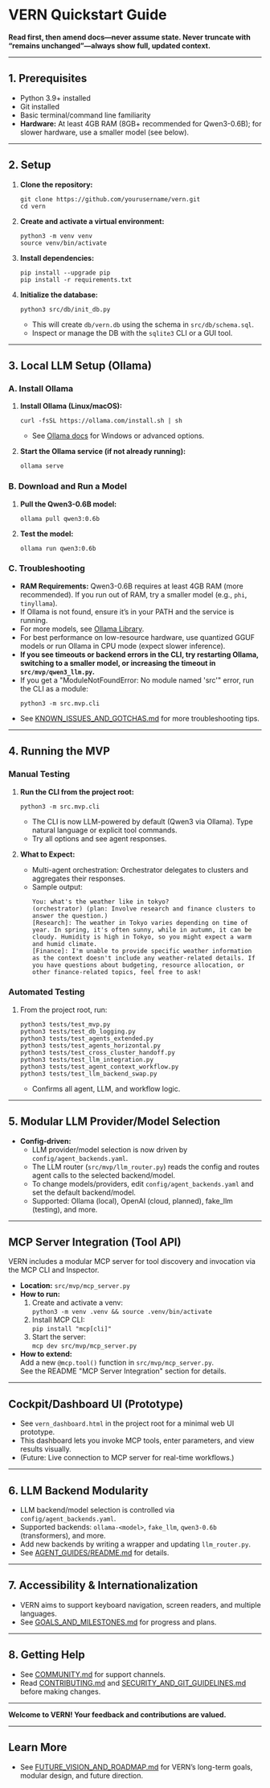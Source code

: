 # VERN Quickstart Guide

**Read first, then amend docs—never assume state. Never truncate with “remains unchanged”—always show full, updated context.**

---

## 1. Prerequisites

- Python 3.9+ installed
- Git installed
- Basic terminal/command line familiarity
- **Hardware:** At least 4GB RAM (8GB+ recommended for Qwen3-0.6B); for slower hardware, use a smaller model (see below).

---

## 2. Setup

1. **Clone the repository:**
   ```
   git clone https://github.com/yourusername/vern.git
   cd vern
   ```

2. **Create and activate a virtual environment:**
   ```
   python3 -m venv venv
   source venv/bin/activate
   ```

3. **Install dependencies:**
   ```
   pip install --upgrade pip
   pip install -r requirements.txt
   ```

4. **Initialize the database:**
   ```
   python3 src/db/init_db.py
   ```
   - This will create `db/vern.db` using the schema in `src/db/schema.sql`.
   - Inspect or manage the DB with the `sqlite3` CLI or a GUI tool.

---

## 3. Local LLM Setup (Ollama)

### A. Install Ollama

1. **Install Ollama (Linux/macOS):**
   ```
   curl -fsSL https://ollama.com/install.sh | sh
   ```
   - See [Ollama docs](https://ollama.com/) for Windows or advanced options.

2. **Start the Ollama service (if not already running):**
   ```
   ollama serve
   ```

### B. Download and Run a Model

1. **Pull the Qwen3-0.6B model:**
   ```
   ollama pull qwen3:0.6b
   ```
2. **Test the model:**
   ```
   ollama run qwen3:0.6b
   ```

### C. Troubleshooting

- **RAM Requirements:** Qwen3-0.6B requires at least 4GB RAM (more recommended). If you run out of RAM, try a smaller model (e.g., `phi`, `tinyllama`).
- If Ollama is not found, ensure it’s in your PATH and the service is running.
- For more models, see [Ollama Library](https://ollama.com/library).
- For best performance on low-resource hardware, use quantized GGUF models or run Ollama in CPU mode (expect slower inference).
- **If you see timeouts or backend errors in the CLI, try restarting Ollama, switching to a smaller model, or increasing the timeout in `src/mvp/qwen3_llm.py`.**
- If you get a "ModuleNotFoundError: No module named 'src'" error, run the CLI as a module:  
  ```
  python3 -m src.mvp.cli
  ```
- See [KNOWN_ISSUES_AND_GOTCHAS.md](KNOWN_ISSUES_AND_GOTCHAS.md) for more troubleshooting tips.

---

## 4. Running the MVP

### Manual Testing

1. **Run the CLI from the project root:**
   ```
   python3 -m src.mvp.cli
   ```
   - The CLI is now LLM-powered by default (Qwen3 via Ollama). Type natural language or explicit tool commands.
   - Try all options and see agent responses.

2. **What to Expect:**
   - Multi-agent orchestration: Orchestrator delegates to clusters and aggregates their responses.
   - Sample output:
     ```
     You: what's the weather like in tokyo?
     (orchestrator) (plan: Involve research and finance clusters to answer the question.)
     [Research]: The weather in Tokyo varies depending on time of year. In spring, it's often sunny, while in autumn, it can be cloudy. Humidity is high in Tokyo, so you might expect a warm and humid climate.
     [Finance]: I'm unable to provide specific weather information as the context doesn't include any weather-related details. If you have questions about budgeting, resource allocation, or other finance-related topics, feel free to ask!
     ```

### Automated Testing

1. From the project root, run:
   ```
   python3 tests/test_mvp.py
   python3 tests/test_db_logging.py
   python3 tests/test_agents_extended.py
   python3 tests/test_agents_horizontal.py
   python3 tests/test_cross_cluster_handoff.py
   python3 tests/test_llm_integration.py
   python3 tests/test_agent_context_workflow.py
   python3 tests/test_llm_backend_swap.py
   ```
   - Confirms all agent, LLM, and workflow logic.

---

## 5. Modular LLM Provider/Model Selection

- **Config-driven:**  
  - LLM provider/model selection is now driven by `config/agent_backends.yaml`.
  - The LLM router (`src/mvp/llm_router.py`) reads the config and routes agent calls to the selected backend/model.
  - To change models/providers, edit `config/agent_backends.yaml` and set the default backend/model.
  - Supported: Ollama (local), OpenAI (cloud, planned), fake_llm (testing), and more.

---

## MCP Server Integration (Tool API)

VERN includes a modular MCP server for tool discovery and invocation via the MCP CLI and Inspector.

- **Location:** `src/mvp/mcp_server.py`
- **How to run:**  
  1. Create and activate a venv:  
     `python3 -m venv .venv && source .venv/bin/activate`
  2. Install MCP CLI:  
     `pip install "mcp[cli]"`
  3. Start the server:  
     `mcp dev src/mvp/mcp_server.py`
- **How to extend:**  
  Add a new `@mcp.tool()` function in `src/mvp/mcp_server.py`.  
  See the README "MCP Server Integration" section for details.

---

## Cockpit/Dashboard UI (Prototype)

- See `vern_dashboard.html` in the project root for a minimal web UI prototype.
- This dashboard lets you invoke MCP tools, enter parameters, and view results visually.
- (Future: Live connection to MCP server for real-time workflows.)

---

## 6. LLM Backend Modularity

- LLM backend/model selection is controlled via `config/agent_backends.yaml`.
- Supported backends: `ollama-<model>`, `fake_llm`, `qwen3-0.6b` (transformers), and more.
- Add new backends by writing a wrapper and updating `llm_router.py`.
- See [AGENT_GUIDES/README.md](AGENT_GUIDES/README.md) for details.

---

## 7. Accessibility & Internationalization

- VERN aims to support keyboard navigation, screen readers, and multiple languages.
- See [GOALS_AND_MILESTONES.md](GOALS_AND_MILESTONES.md) for progress and plans.

---

## 8. Getting Help

- See [COMMUNITY.md](COMMUNITY.md) for support channels.
- Read [CONTRIBUTING.md](CONTRIBUTING.md) and [SECURITY_AND_GIT_GUIDELINES.md](SECURITY_AND_GIT_GUIDELINES.md) before making changes.

---

**Welcome to VERN! Your feedback and contributions are valued.**

---

## Learn More

- See [FUTURE_VISION_AND_ROADMAP.md](FUTURE_VISION_AND_ROADMAP.md) for VERN’s long-term goals, modular design, and future direction.
